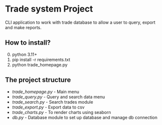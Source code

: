 # Trade system Project

CLI application to work with trade database to allow a user to query, export and make reports.

## How to install?
0. python 3.11+
1. pip install -r requirements.txt
2. python trade_homepage.py

## The project structure
- *trade_homepage.py* - Main menu
- *trade_query.py* - Query and search data menu
- *trade_search.py* - Search trades module
- *trade_export.py* - Export data to csv
- *trade_charts.py* - To render charts using seaborn
- *db.py* - Database module to set up database and manage db connection

